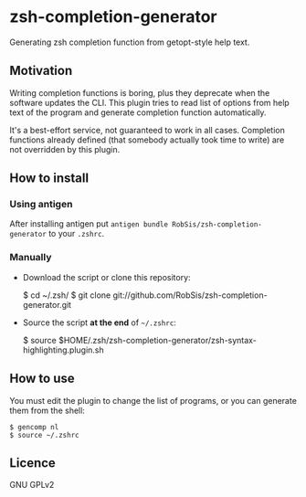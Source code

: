 zsh-completion-generator
========================

Generating zsh completion function from getopt-style help text.


Motivation
----------
Writing completion functions is boring, plus they deprecate when
the software updates the CLI. This plugin tries to read list of options
from help text of the program and generate completion function automatically.

It's a best-effort service, not guaranteed to work in all cases.
Completion functions already defined (that somebody actually took time to write)
are not overridden by this plugin.


How to install
--------------
### Using antigen

After installing antigen put `antigen bundle RobSis/zsh-completion-generator`
to your `.zshrc`.

### Manually
* Download the script or clone this repository:

    $ cd ~/.zsh/
    $ git clone git://github.com/RobSis/zsh-completion-generator.git

* Source the script **at the end** of `~/.zshrc`:

    $ source $HOME/.zsh/zsh-completion-generator/zsh-syntax-highlighting.plugin.sh


How to use
----------
You must edit the plugin to change the list of programs, or you can
generate them from the shell:

    $ gencomp nl
    $ source ~/.zshrc


Licence
-------

GNU GPLv2
